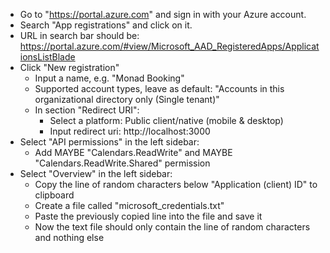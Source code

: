 - Go to "https://portal.azure.com" and sign in with your Azure account.
- Search "App registrations" and click on it.
- URL in search bar should be: https://portal.azure.com/#view/Microsoft_AAD_RegisteredApps/ApplicationsListBlade
- Click "New registration"
  - Input a name, e.g. "Monad Booking"
  - Supported account types, leave as default: "Accounts in this organizational directory only (Single tenant)"
  - In section "Redirect URI":
    - Select a platform: Public client/native (mobile & desktop)
    - Input redirect uri: http://localhost:3000
- Select "API permissions" in the left sidebar:
	- Add MAYBE "Calendars.ReadWrite" and MAYBE "Calendars.ReadWrite.Shared" permission
- Select "Overview" in the left sidebar:
  - Copy the line of random characters below "Application (client) ID" to clipboard
  - Create a file called "microsoft_credentials.txt"
  - Paste the previously copied line into the file and save it
  - Now the text file should only contain the line of random characters and nothing else